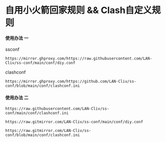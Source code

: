# 自用小火箭回家规则 && Clash自定义规则


#### 使用办法 一

ssconf

    https://mirror.ghproxy.com/https://raw.githubusercontent.com/LAN-Cliv/ss-conf/main/conf/diy.conf
    
clashconf

    https://mirror.ghproxy.com/https://github.com/LAN-Cliv/ss-conf/blob/main/conf/clashconf.ini

#### 使用办法 二
    https://raw.githubusercontent.com/LAN-Cliv/ss-conf/main/conf/clashconf.ini

    https://raw.gitmirror.com/LAN-Cliv/ss-conf/main/conf/diy.conf
    
    https://raw.gitmirror.com/LAN-Cliv/ss-conf/blob/main/conf/clashconf.ini
